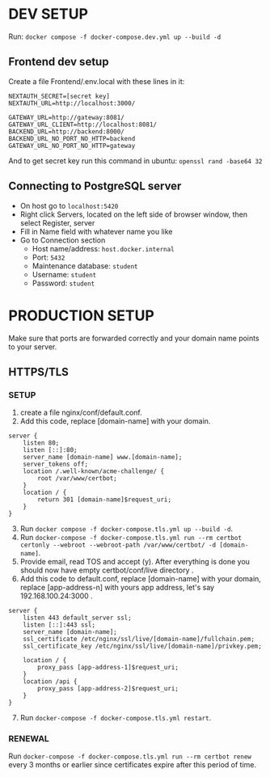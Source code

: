 # DEV SETUP
Run: `docker compose -f docker-compose.dev.yml up --build -d`

## Frontend dev setup
Create a file Frontend/.env.local with these lines in it:
```
NEXTAUTH_SECRET=[secret key]
NEXTAUTH_URL=http://localhost:3000/

GATEWAY_URL=http://gateway:8081/
GATEWAY_URL_CLIENT=http://localhost:8081/
BACKEND_URL=http://backend:8000/
BACKEND_URL_NO_PORT_NO_HTTP=backend
GATEWAY_URL_NO_PORT_NO_HTTP=gateway
```
And to get secret key run this command in ubuntu: `openssl rand -base64 32`

## Connecting to PostgreSQL server
* On host go to `localhost:5420`
* Right click Servers, located on the left side of browser window, then select Register, server
* Fill in Name field with whatever name you like
* Go to Connection section
  * Host name/address: `host.docker.internal`
  * Port: `5432`
  * Maintenance database: `student`
  * Username: `student`
  * Password: `student`




# PRODUCTION SETUP
Make sure that ports are forwarded correctly and your domain name points to your server.
## HTTPS/TLS
### SETUP
1. create a file nginx/conf/default.conf.
2. Add this code, replace [domain-name] with your domain.
```
server {
    listen 80;
    listen [::]:80;
    server_name [domain-name] www.[domain-name];
    server_tokens off;
    location /.well-known/acme-challenge/ {
        root /var/www/certbot;
    }
    location / {
        return 301 [domain-name]$request_uri;
    }
}
```
3. Run `docker compose -f docker-compose.tls.yml up --build -d`.
4. Run `docker-compose -f docker-compose.tls.yml run --rm certbot certonly --webroot --webroot-path /var/www/certbot/ -d [domain-name]`.
5. Provide email, read TOS and accept (y). After everything is done you should now have empty certbot/conf/live directory .
6. Add this code to default.conf, replace [domain-name] with your domain, replace [app-address-n] with yours app address, let's say 192.168.100.24:3000 .
```
server {
    listen 443 default_server ssl;
    listen [::]:443 ssl;
    server_name [domain-name];
    ssl_certificate /etc/nginx/ssl/live/[domain-name]/fullchain.pem;
    ssl_certificate_key /etc/nginx/ssl/live/[domain-name]/privkey.pem;
    
    location / {
        proxy_pass [app-address-1]$request_uri;
    }
    location /api {
        proxy_pass [app-address-2]$request_uri;
    }
}
```
7. Run `docker-compose -f docker-compose.tls.yml restart`.
### RENEWAL
Run `docker-compose -f docker-compose.tls.yml run --rm certbot renew` every 3 months or earlier since certificates expire after this period of time.
#